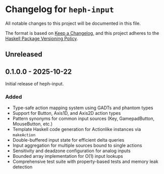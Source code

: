 # Changelog for `heph-input`

All notable changes to this project will be documented in this file.

The format is based on [Keep a Changelog](https://keepachangelog.com/en/1.0.0/),
and this project adheres to the
[Haskell Package Versioning Policy](https://pvp.haskell.org/).

## Unreleased

## 0.1.0.0 - 2025-10-22

Initial release of heph-input.

### Added

- Type-safe action mapping system using GADTs and phantom types
- Support for Button, Axis1D, and Axis2D action types
- Pattern synonyms for common input sources (Key, GamepadButton, MouseButton, etc.)
- Template Haskell code generation for Actionlike instances via `makeAction`
- Double-buffered input state for efficient delta queries
- Input aggregation for multiple sources bound to single actions
- Sensitivity and deadzone configuration for analog inputs
- Bounded array implementation for O(1) input lookups
- Comprehensive test suite with property-based tests and memory leak detection
